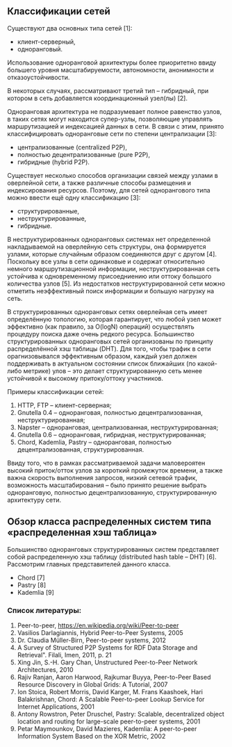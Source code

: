 ## Классификации сетей

Существуют два основных типа сетей [1]:

* клиент-серверный,
* одноранговый.

Использование одноранговой архитектуры более приоритетно ввиду большего уровня масштабируемости, автономности, анонимности и отказоустойчивости.

В некоторых случаях, рассматривают третий тип – гибридный, при котором в сеть добавляется координационный узел(лы) [2].

Одноранговая архитектура не подразумевает полное равенство узлов, в таких сетях могут находится супер-узлы, позволяющие управлять маршрутизацией и индексацией данных в сети. В связи с этим, принято классифицировать одноранговые сети по степени централизации [3]:

* централизованные (centralized P2P),
* полностью децентрализованные (pure P2P),
* гибридные (hybrid P2P).

Существует несколько способов организации связей между узлами в оверлейной сети, а также различные способы размещения и индексирования ресурсов. Поэтому, для сетей однорангового типа можно ввести ещё одну классификацию [3]:

* структурированные,
* неструктурированные,
* гибридные.

В неструктурированных одноранговых системах нет определенной накладываемой на оверлейную сеть структуры, она формируется узлами, которые случайным образом соединяются друг с другом [4]. Поскольку все узлы в сети одинаковые и содержат относительно немного маршрутизационной информации, неструктурированная сеть устойчива к одновременному присоедниению или оттоку большого количества узлов [5]. Из недостатков неструктурированной сети можно отметить неэффективный поиск информации и большую нагрузку на сеть.

В структурированных одноранговых сетях оверлейная сеть имеет определённую топологию, которая гарантирует, что любой узел может эффективно (как правило, за O(logN) операций) осуществлять процедуру поиска даже очень редкого ресурса. Большинство структурированных одноранговых сетей организованы по принципу распределённой хэш таблицы (DHT). Для того, чтобы трафик в сети орагнизовывался эффективным образом, каждый узел должен поддерживать в актуальном состоянии список ближайших (по какой-либо метрике) улов – это делает структурированную сеть менее устойчивой к высокому притоку/оттоку участников.

Примеры классификации сетей:

1. HTTP, FTP – клиент-серверная;
2. Gnutella 0.4 – одноранговая, полностью децентрализованная, неструктурированная;
3. Napster – одноранговая, централизованная, неструктурированная;
4. Gnutella 0.6 – одноранговая, гибридная, неструктурированная;
5. Chord, Kademlia, Pastry – одноранговая, полностью децентрализованная, структурированная.

Ввиду того, что в рамках рассматриваемой задачи маловероятен высокий приток/отток узлов за короткий промежуток времени, а также важна скорость выполнения запросов, низкий сетевой трафик, возможность масштабирования – было принято решение выбрать одноранговую, полностью децентрализованную, структурированную архитектуру сети.

## Обзор класса распределенных систем типа «распределенная хэш таблица»

Большинство одноранговых структурированных систем представляет собой распределенную хэш таблицу (distributed hash table – DHT) [6]. Рассмотрим главных представителей данного класса.
* Chord [7]
* Pastry [8]
* Kademlia [9]

### Список литературы:
1. Peer-to-peer, https://en.wikipedia.org/wiki/Peer-to-peer
2. Vasilios Darlagiannis, Hybrid Peer-to-Peer Systems, 2005
3. Dr. Claudia Müller-Birn, Peer-to-peer systems, 2012
4. A Survey of Structured P2P Systems for RDF Data Storage and Retrieval". Filali, Imen, 2011, p. 21
5. Xing Jin, S.-H. Gary Chan, Unstructured Peer-to-Peer Network Architectures, 2010
6. Rajiv Ranjan, Aaron Harwood, Rajkumar Buyya, Peer-to-Peer Based Resource Discovery in Global Grids: A Tutorial, 2007
7. Ion Stoica, Robert Morris, David Karger, M. Frans Kaashoek, Hari Balakrishnan, Chord: A Scalable Peer-to-peer Lookup Service for Internet Applications, 2001
8. Antony Rowstron, Peter Druschel, Pastry: Scalable, decentralized object location and routing for large-scale peer-to-peer systems, 2001
9. Petar Maymounkov, David Mazieres, Kademlia: A peer-to-peer Information System Based on the XOR Metric, 2002
